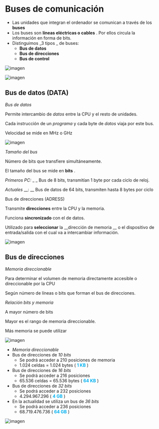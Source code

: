 # Buses de comunicación

* Las unidades que integran el ordenador se comunican a través de los  __buses__
* Los buses son  __líneas eléctricas o cables__ \. Por ellos circula la información en forma de bits\.
* Distinguimos  _3 tipos _ de buses:
  * __Bus de datos__
  * __Bus de direcciones__
  * __Bus de control__

![imagen](img/65_Buses_de_comunicacion0.png)

![imagen](img/65_Buses_de_comunicacion1.png)

## Bus de datos \(DATA\)

_Bus de datos_

Permite intercambio de  _datos_  entre la CPU y el resto de unidades\.

Cada instrucción de un  _programa_  y cada byte de  _datos_  viaja por este bus\.

Velocidad se mide en MHz o GHz

![imagen](img/65_Buses_de_comunicacion2.jpg)

_Tamaño del bus_

Número de bits que transfiere simultáneamente\.

El tamaño del bus se mide en  __bits__ \.

_Primeros PC:_  _ _ Bus de 8 bits, transmitían 1 byte por cada ciclo de reloj\.

_Actuales_  __: __  Bus de datos de 64 bits, transmiten hasta 8 bytes por ciclo

Bus de direcciones \(ADRESS\)

Transmite  __direcciones__  entre la CPU y la memoria\.

Funciona  __sincronizado__  con el de datos\.

Utilizado para  __seleccionar__  la  __dirección de memoria __ o el dispositivo de entrada/salida con el cual va a intercambiar información\.

![imagen](img/65_Buses_de_comunicacion3.jpg)

## Bus de direcciones

_Memoria direccionable_

Para determinar el volumen de memoria directamente accesible o direccionable por la CPU

Según número de líneas o bits que forman el bus de direcciones\.

_Relación bits y memoria_

A mayor número de bits

Mayor es el rango de memoria direccionable\.

Más memoria se puede utilizar

![imagen](img/65_Buses_de_comunicacion4.jpg)

* _Memoria direccionable_
* Bus de direcciones de  _10 bits_
  * Se podrá acceder a 210 posiciones de memoria
  * 1\.024 celdas = 1\.024 bytes \( <span style="color:#00B0F0"> __1 KB__ </span> \)
* Bus de direcciones de  _16 bits_
  * Se podrá acceder a 216 posiciones
  * 65\.536 celdas = 65\.536 bytes \( <span style="color:#00B0F0"> __64 KB__ </span> \)
* Bus de direcciones de  _32 bits_
  * Se podrá acceder a 232 posiciones
  * 4\.294\.967\.296 \( <span style="color:#00B0F0"> __4 GB__ </span> \)
* En la actualidad se utiliza un bus de  _36 bits_
  * Se podrá acceder a 236 posiciones
  * 68\.719\.476\.736 \( <span style="color:#00B0F0"> __64 GB__ </span> \)

![imagen](img/65_Buses_de_comunicacion5.png)

